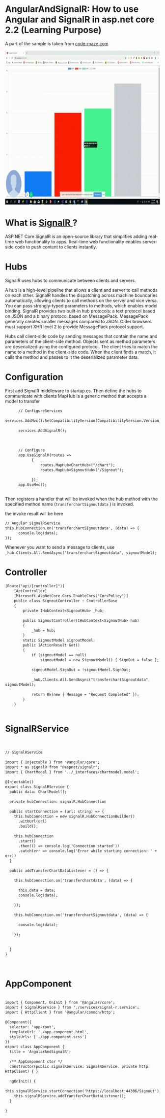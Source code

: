 # AngularAndSignalR: How to use Angular and SignalR in asp.net core 2.2 (Learning Purpose)


A part of the sample is taken from <a href='https://code-maze.com/netcore-signalr-angular/'> code-maze.com </a>


  <img
       width="100%" height="500px"
       src="https://raw.githubusercontent.com/younos1986/AngularAndSignalR/master/docs/videos/AngularAndSignalR.gif" type="video/mp4" />
      


# What is <a href='https://docs.microsoft.com/en-us/aspnet/core/signalr/introduction?view=aspnetcore-2.2'> SignalR </a>?

ASP.NET Core SignalR is an open-source library that simplifies adding real-time web functionality to apps. Real-time web functionality enables server-side code to push content to clients instantly.


# Hubs

SignalR uses hubs to communicate between clients and servers.

A hub is a high-level pipeline that allows a client and server to call methods on each other. SignalR handles the dispatching across machine boundaries automatically, allowing clients to call methods on the server and vice versa. You can pass strongly-typed parameters to methods, which enables model binding. SignalR provides two built-in hub protocols: a text protocol based on JSON and a binary protocol based on MessagePack. MessagePack generally creates smaller messages compared to JSON. Older browsers must support XHR level 2 to provide MessagePack protocol support.

Hubs call client-side code by sending messages that contain the name and parameters of the client-side method. Objects sent as method parameters are deserialized using the configured protocol. The client tries to match the name to a method in the client-side code. When the client finds a match, it calls the method and passes to it the deserialized parameter data.

# Configuration 

First add SignalR middleware to startup.cs. Then define the hubs to communicate with clients
MapHub is a generic method that accepts a model to transfer
```
      // ConfigureServices
      services.AddMvc().SetCompatibilityVersion(CompatibilityVersion.Version_2_2);

      services.AddSignalR();
      
      
      
      // Configure
      app.UseSignalR(routes =>
            {
                routes.MapHub<ChartHub>("/chart");
                routes.MapHub<SignoutHub>("/Signout");

            });
      app.UseMvc();
            
```

Then registers a handler that will be invoked when the hub method with the specified method name (`transferchartSignoutdata` ) is invoked.

the invoke result will be here
```
// Angular SignalRService
this.hubConnection.on('transferchartSignoutdata', (data) => {
      console.log(data);
});

```

Whenever you want to send a message to clients, use `_hub.Clients.All.SendAsync("transferchartSignoutdata", signoutModel);`


# Controller

```
[Route("api/[controller]")]
    [ApiController]
    [Microsoft.AspNetCore.Cors.EnableCors("CorsPolicy")]
    public class SignoutController : ControllerBase
    {
        private IHubContext<SignoutHub> _hub;

        public SignoutController(IHubContext<SignoutHub> hub)
        {
            _hub = hub;
        }
        static SignoutModel signoutModel;
        public IActionResult Get()
        {
            if (signoutModel == null)
                signoutModel = new SignoutModel() { SignOut = false };

            signoutModel.SignOut = !signoutModel.SignOut;

            _hub.Clients.All.SendAsync("transferchartSignoutdata", signoutModel);

            return Ok(new { Message = "Request Completed" });
        }
    }


```

# SignalRService

```


// SignalRService

import { Injectable } from '@angular/core';
import * as signalR from "@aspnet/signalr";
import { ChartModel } from '../_interfaces/chartmodel.model';

@Injectable()
export class SignalRService {
  public data: ChartModel[];

  private hubConnection: signalR.HubConnection

  public startConnection = (url: string) => {
    this.hubConnection = new signalR.HubConnectionBuilder()
      .withUrl(url)
      .build();

    this.hubConnection
      .start()
      .then(() => console.log('Connection started'))
      .catch(err => console.log('Error while starting connection: ' + err))
  }

  public addTransferChartDataListener = () => {

    this.hubConnection.on('transferchartdata', (data) => {

      this.data = data;
      console.log(data);

    });

    this.hubConnection.on('transferchartSignoutdata', (data) => {

      console.log(data);

    });


  }
}



```


# AppComponent

```

import { Component, OnInit } from '@angular/core';
import { SignalRService } from './services/signal-r.service';
import { HttpClient } from '@angular/common/http';

@Component({
  selector: 'app-root',
  templateUrl: './app.component.html',
  styleUrls: ['./app.component.scss']
})
export class AppComponent {
  title = 'AngularAndSignalR';

  /** AppComponent ctor */
  constructor(public signalRService: SignalRService, private http: HttpClient) { }

  ngOnInit() {
    this.signalRService.startConnection('https://localhost:44306/Signout');
    this.signalRService.addTransferChartDataListener();
  }

}



```


